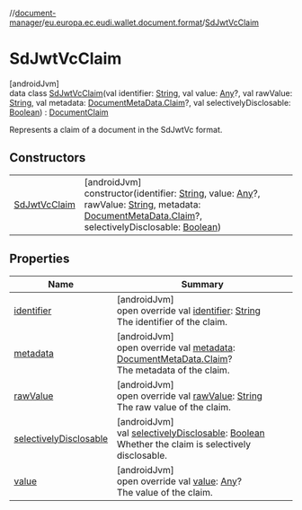 //[document-manager](../../../index.md)/[eu.europa.ec.eudi.wallet.document.format](../index.md)/[SdJwtVcClaim](index.md)

# SdJwtVcClaim

[androidJvm]\
data class [SdJwtVcClaim](index.md)(val
identifier: [String](https://kotlinlang.org/api/latest/jvm/stdlib/kotlin/-string/index.html), val
value: [Any](https://kotlinlang.org/api/latest/jvm/stdlib/kotlin/-any/index.html)?, val
rawValue: [String](https://kotlinlang.org/api/latest/jvm/stdlib/kotlin/-string/index.html), val
metadata: [DocumentMetaData.Claim](../../eu.europa.ec.eudi.wallet.document.metadata/-document-meta-data/-claim/index.md)?,
val
selectivelyDisclosable: [Boolean](https://kotlinlang.org/api/latest/jvm/stdlib/kotlin/-boolean/index.html)) : [DocumentClaim](../-document-claim/index.md)

Represents a claim of a document in the SdJwtVc format.

## Constructors

|                                     |                                                                                                                                                                                                                                                                                                                                                                                                                                                                                                                                                  |
|-------------------------------------|--------------------------------------------------------------------------------------------------------------------------------------------------------------------------------------------------------------------------------------------------------------------------------------------------------------------------------------------------------------------------------------------------------------------------------------------------------------------------------------------------------------------------------------------------|
| [SdJwtVcClaim](-sd-jwt-vc-claim.md) | [androidJvm]<br>constructor(identifier: [String](https://kotlinlang.org/api/latest/jvm/stdlib/kotlin/-string/index.html), value: [Any](https://kotlinlang.org/api/latest/jvm/stdlib/kotlin/-any/index.html)?, rawValue: [String](https://kotlinlang.org/api/latest/jvm/stdlib/kotlin/-string/index.html), metadata: [DocumentMetaData.Claim](../../eu.europa.ec.eudi.wallet.document.metadata/-document-meta-data/-claim/index.md)?, selectivelyDisclosable: [Boolean](https://kotlinlang.org/api/latest/jvm/stdlib/kotlin/-boolean/index.html)) |

## Properties

| Name                                                 | Summary                                                                                                                                                                                                       |
|------------------------------------------------------|---------------------------------------------------------------------------------------------------------------------------------------------------------------------------------------------------------------|
| [identifier](identifier.md)                          | [androidJvm]<br>open override val [identifier](identifier.md): [String](https://kotlinlang.org/api/latest/jvm/stdlib/kotlin/-string/index.html)<br>The identifier of the claim.                               |
| [metadata](metadata.md)                              | [androidJvm]<br>open override val [metadata](metadata.md): [DocumentMetaData.Claim](../../eu.europa.ec.eudi.wallet.document.metadata/-document-meta-data/-claim/index.md)?<br>The metadata of the claim.      |
| [rawValue](raw-value.md)                             | [androidJvm]<br>open override val [rawValue](raw-value.md): [String](https://kotlinlang.org/api/latest/jvm/stdlib/kotlin/-string/index.html)<br>The raw value of the claim.                                   |
| [selectivelyDisclosable](selectively-disclosable.md) | [androidJvm]<br>val [selectivelyDisclosable](selectively-disclosable.md): [Boolean](https://kotlinlang.org/api/latest/jvm/stdlib/kotlin/-boolean/index.html)<br>Whether the claim is selectively disclosable. |
| [value](value.md)                                    | [androidJvm]<br>open override val [value](value.md): [Any](https://kotlinlang.org/api/latest/jvm/stdlib/kotlin/-any/index.html)?<br>The value of the claim.                                                   |
